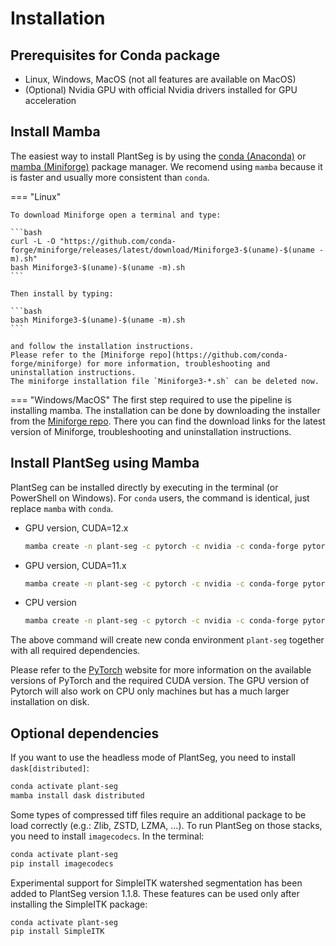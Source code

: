 # Installation

## Prerequisites for Conda package

* Linux, Windows, MacOS (not all features are available on MacOS)
* (Optional) Nvidia GPU with official Nvidia drivers installed for GPU acceleration

## Install Mamba
The easiest way to install PlantSeg is by using the [conda (Anaconda)](https://www.anaconda.com/) or 
[mamba (Miniforge)](https://mamba.readthedocs.io/en/latest/index.html) package manager. We recomend using `mamba` because it is faster and usually more consistent than `conda`.

=== "Linux"

    To download Miniforge open a terminal and type:

    ```bash
    curl -L -O "https://github.com/conda-forge/miniforge/releases/latest/download/Miniforge3-$(uname)-$(uname -m).sh"
    bash Miniforge3-$(uname)-$(uname -m).sh
    ```

    Then install by typing:

    ```bash
    bash Miniforge3-$(uname)-$(uname -m).sh
    ```

    and follow the installation instructions.
    Please refer to the [Miniforge repo](https://github.com/conda-forge/miniforge) for more information, troubleshooting and uninstallation instructions.
    The miniforge installation file `Miniforge3-*.sh` can be deleted now. 


=== "Windows/MacOS"
    The first step required to use the pipeline is installing mamba. The installation can be done by downloading the installer from the [Miniforge repo](https://github.com/conda-forge/miniforge). There you can find the download links for the latest version of Miniforge, troubleshooting and uninstallation instructions.

## Install PlantSeg using Mamba
PlantSeg can be installed directly by executing in the terminal (or PowerShell on Windows). For `conda` users, the command is identical, just replace `mamba` with `conda`.

* GPU version, CUDA=12.x

    ```bash
    mamba create -n plant-seg -c pytorch -c nvidia -c conda-forge pytorch pytorch-cuda=12.1 pyqt plant-seg --no-channel-priority
    ```

* GPU version, CUDA=11.x

    ```bash
    mamba create -n plant-seg -c pytorch -c nvidia -c conda-forge pytorch pytorch-cuda=11.8 pyqt plant-seg --no-channel-priority
    ```

* CPU version

    ```bash
    mamba create -n plant-seg -c pytorch -c nvidia -c conda-forge pytorch cpuonly pyqt plant-seg --no-channel-priority
    ```

The above command will create new conda environment `plant-seg` together with all required dependencies.

Please refer to the [PyTorch](https://pytorch.org/get-started/locally/) website for more information on the available versions of PyTorch and the required CUDA version. The GPU version of Pytorch will also work on CPU only machines but has a much larger installation on disk.

## Optional dependencies

If you want to use the headless mode of PlantSeg, you need to install `dask[distributed]`:

```bash
conda activate plant-seg
mamba install dask distributed
```

Some types of compressed tiff files require an additional package to be load correctly (e.g.: Zlib, ZSTD, LZMA, ...).
To run PlantSeg on those stacks, you need to install `imagecodecs`.
In the terminal:

```bash
conda activate plant-seg
pip install imagecodecs
```

Experimental support for SimpleITK watershed segmentation has been added to PlantSeg version 1.1.8.
These features can be used only after installing the SimpleITK package:

```bash
conda activate plant-seg
pip install SimpleITK
```
